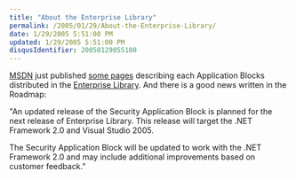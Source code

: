 ```yaml
---
title: "About the Enterprise Library"
permalink: /2005/01/29/About-the-Enterprise-Library/
date: 1/29/2005 5:51:00 PM
updated: 1/29/2005 5:51:00 PM
disqusIdentifier: 20050129055100
---
```

[MSDN](http://msdn.microsoft.com) just published [some 
pages](http://msdn.microsoft.com/library/default.asp?url=/library/en-us/dnpag2/html/entlib.asp) describing each Application Blocks distributed in the [Enterprise 
Library](http://msdn.microsoft.com/library/default.asp?url=/library/en-us/dnpag2/html/entlib.asp). And there is a good news written in the Roadmap:

"An updated release of the Security Application Block is planned for the next 
release of Enterprise Library. This release will target the .NET Framework 2.0 
and Visual Studio 2005. 
<!-- more -->

The Security Application Block will be updated to work with the .NET 
Framework 2.0 and may include additional improvements based on customer 
feedback."

